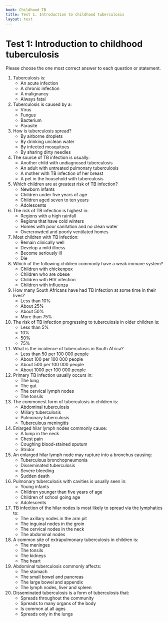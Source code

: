 ```yaml
---
book: Childhood TB
title: Test 1. Introduction to childhood tuberculosis
layout: test
---
```


# Test 1: Introduction to childhood tuberculosis

Please choose the one most correct answer to each question or statement.

1.	Tuberculosis is:
	-	An acute infection
	+	A chronic infection
	-	A malignancy
	-	Always fatal
2.	Tuberculosis is caused by a:
	-	Virus
	-	Fungus
	+	Bacterium
	-	Parasite
3.	How is tuberculosis spread?
	+	By airborne droplets
	-	By drinking unclean water
	-	By infected mosquitoes
	-	By sharing dirty needles
4.	The source of TB infection is usually:
	-	Another child with undiagnosed tuberculosis
	+	An adult with untreated pulmonary tuberculosis
	-	A mother with TB infection of her breast
	-	A pet in the household with tuberculosis
5.	Which children are at greatest risk of TB infection?
	-	Newborn infants
	+	Children under five years of age
	-	Children aged seven to ten years
	-	Adolescents
6.	The risk of TB infection is highest in:
	-	Regions with a high rainfall
	-	Regions that have cold winters
	-	Homes with poor sanitation and no clean water
	+	Overcrowded and poorly ventilated homes
7.	Most children with TB infection:
	+	Remain clinically well
	-	Develop a mild illness
	-	Become seriously ill
	-	Die
8.	Which of the following children commonly have a weak immune system?
	-	Children with chickenpox
	-	Children who are obese
	+	Children with HIV infection
	-	Children with influenza
9.	How many South Africans have had TB infection at some time in their lives?
	-	Less than 10%
	-	About 25%
	+	About 50%
	-	More than 75%
10.	The risk of TB infection progressing to tuberculosis in older children is:
	-	Less than 5%
	+	10%
	-	50%
	-	75%
11.	What is the incidence of tuberculosis in South Africa?
	-	Less than 50 per 100 000 people
	-	About 100 per 100 000 people
	+	About 500 per 100 000 people
	-	About 1000 per 100 000 people
12.	Primary TB infection usually occurs in:
	+	The lung
	-	The gut
	-	The cervical lymph nodes
	-	The tonsils
13.	The commonest form of tuberculosis in children is:
	-	Abdominal tuberculosis
	-	Miliary tuberculosis
	+	Pulmonary tuberculosis
	-	Tuberculous meningitis
14.	Enlarged hilar lymph nodes commonly cause:
	-	A lump in the neck
	-	Chest pain
	-	Coughing blood-stained sputum
	+	Stridor
15.	An enlarged hilar lymph node may rupture into a bronchus causing:
	+	Tuberculous bronchopneumonia
	-	Disseminated tuberculosis
	-	Severe bleeding
	-	Sudden death
16.	Pulmonary tuberculosis with cavities is usually seen in:
	-	Young infants
	-	Children younger than five years of age
	-	Children of school going age
	+	Adolescents
17.	TB infection of the hilar nodes is most likely to spread via the lymphatics to:
	-	The axillary nodes in the arm pit
	-	The inguinal nodes in the groin
	+	The cervical nodes in the neck
	-	The abdominal nodes
18.	A common site of extrapulmonary tuberculosis in children is:
	+	The meninges
	-	The tonsils
	-	The kidneys
	-	The heart
19.	Abdominal tuberculosis commonly affects:
	-	The stomach
	-	The small bowel and pancreas
	-	The large bowel and appendix
	+	The lymph nodes, liver and spleen
20.	Disseminated tuberculosis is a form of tuberculosis that:
	-	Spreads throughout the community
	+	Spreads to many organs of the body
	-	Is common at all ages
	-	Spreads only in the lungs